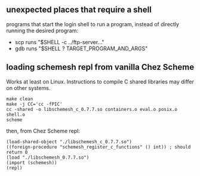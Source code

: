 ## unexpected places that require a shell
programs that start the login shell to run a program,
instead of directly running the desired program:

* scp runs "$SHELL -c ../ftp-server..."
* gdb runs "$SHELL ? TARGET_PROGRAM_AND_ARGS"


## loading schemesh repl from vanilla Chez Scheme

Works at least on Linux.
Instructions to compile C shared libraries may differ on other systems.

```
make clean
make -j CC='cc -fPIC'
cc -shared -o libschemesh_c_0.7.7.so containers.o eval.o posix.o shell.o
scheme
```
then, from Chez Scheme repl:
```
(load-shared-object "./libschemesh_c_0.7.7.so")
((foreign-procedure "schemesh_register_c_functions" () int)) ; should return 0
(load "./libschemesh_0.7.7.so")
(import (schemesh))
(repl)
```
